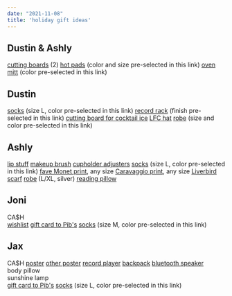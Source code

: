```yaml
---
date: "2021-11-08"
title: 'holiday gift ideas'
---
```


## Dustin & Ashly  
[cutting boards](https://www.amazon.com/Winco-CBWT-1824-Cutting-Board-2-Inch/dp/B001DI5VCA/) (2)
[hot pads](https://www.etsy.com/listing/683267081/crochet-hot-pads-pot-holders-double?ga_order=most_relevant&ga_search_type=all&ga_view_type=gallery&ga_search_query=hot+pads&ref=sr_gallery-1-6&organic_search_click=1&variation0=1392855899&variation1=1967081441) (color and size pre-selected in this link)
[oven mitt](https://www.etsy.com/listing/565119497/linen-oven-mitt-various-colors-linen?ga_order=most_relevant&ga_search_type=all&ga_view_type=gallery&ga_search_query=hot+pads&ref=sc_gallery-1-7&plkey=f83e4764f68502ae9a4ac5438aac7e5baf8457f4%3A565119497&etp=1&variation0=1202706791) (color pre-selected in this link)


## Dustin  
[socks](https://www.smartwool.com/shop/hike-classic-edition-full-cushion-solid-crew-socks-sw001646?variationId=D11) (size L, color pre-selected in this link)
[record rack](https://www.etsy.com/listing/735781753/flip-lp-rack-vinyl-record-storage-rack?variation0=1179651772) (finish pre-selected in this link)
[cutting board for cocktail ice](https://www.etsy.com/listing/1100079117/villa-acacia-meat-cutting-board-with?)
[LFC hat](https://www.etsy.com/listing/1049846324/the-red-bird-liverpool-retro-minimalist?)
[robe](https://www.nordstrom.com/s/ugg-robinson-robe/4973724?origin=keywordsearch-personalizedsort&breadcrumb=Home%2FAll%20Results&color=021) (size and color pre-selected in this link)


## Ashly  
[lip stuff](https://iliabeauty.com/products/lip-wrap-hydrating-mask)
[makeup brush](https://iliabeauty.com/products/perfecting-buff-brush)
[cupholder adjusters](https://www.amazon.com/dp/B08DX9BN2P/ref=redir_mobile_desktop?_encoding=UTF8&aaxitk=b778131285a7903fe633bdb692262cd3&hsa_cr_id=6108448620601&pd_rd_plhdr=t&pd_rd_r=eafeae26-d97c-4a5a-b8bb-58aa236856f1&pd_rd_w=69OwR&pd_rd_wg=kumcq&ref_=sbx_be_s_sparkle_mcd_asin_2_img)
[socks](https://www.smartwool.com/shop/womens-hike-classic-edition-full-cushion-solid-crew-socks-socks-sw001648?variationId=590) (size L, color pre-selected in this link)
[fave Monet print](https://www.art.com/products/p12264709-sa-i1641870/claude-monet-the-road-to-bas-breau-fontainebleau-circa-1865.htm), any size
[Caravaggio print](https://www.art.com/products/p53771678085-sa-i6403132/caravaggio-bacchus.htm?upi=Q1I77Z50&PODConfigID=8880729&sOrigID=35097), any size
[Liverbird scarf](https://www.etsy.com/listing/646074115/liverpool-gift-liverpool-liver-bird?variation0=939847439)
[robe](https://www.nordstrom.com/s/barefoot-dreams-cozychic-ultra-lite-long-robe/5771229?origin=keywordsearch-personalizedsort&breadcrumb=Home%2FAll%20Results&color=022) (L/XL, silver)
[reading pillow](https://www.bedbathandbeyond.com/store/product/pillow-pad-multi-angle-lap-desk/5346942?skuId=67753857)


## Joni  
CA$H  
[wishlist](https://www.amazon.com/hz/wishlist/ls/3B0MRPZFC2R6Z?ref_=wl_share)
[gift card to Pib's](https://www.pibsexchange.com/about)
[socks](https://www.smartwool.com/shop/womens-hike-classic-edition-full-cushion-solid-crew-socks-socks-sw001648?variationId=J23) (size M, color pre-selected in this link)


## Jax  
CA$H 
[poster](https://www.etsy.com/listing/751687910/odd-future-poster-of-poster-ofwgkta?)
[other poster](https://www.etsy.com/listing/719027186/tyler-the-creator-poster-flower-boy?)
[record player](https://www.amazon.com/Bluetooth-Belt-Driven-Phonograph-Entertainment-Decoration/dp/B081DSDPMW/)
[backpack](https://www.backcountry.com/granite-gear-crown-2-60l-limited-edition-backpack?)
[bluetooth speaker](https://www.amazon.com/Bose-SoundLink-Color-Bluetooth-speaker/dp/B01HETFQKS/)  
body pillow  
sunshine lamp  
[gift card to Pib's](https://www.pibsexchange.com/about)
[socks](https://www.smartwool.com/shop/hike-classic-edition-full-cushion-solid-crew-socks-sw001646?variationId=207) (size L, color pre-selected in this link)